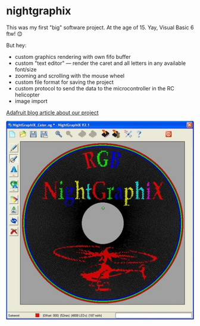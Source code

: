 # nightgraphix

This was my first "big" software project. At the age of 15. Yay, Visual Basic 6 ftw! :blush:

But hey:
* custom graphics rendering with own fifo buffer
* custom "text editor" — render the caret and all letters in any available font/size
* zooming and scrolling with the mouse wheel
* custom file format for saving the project
* custom protocol to send the data to the microcontroller in the RC helicopter
* image import

[Adafruit blog article about our project](https://blog.adafruit.com/2009/08/04/nightgraphixde-rgb-led-pov-for-rc-choppers/)

![Nightgraphix Software for Windows](nightgraphix-software.jpg)
